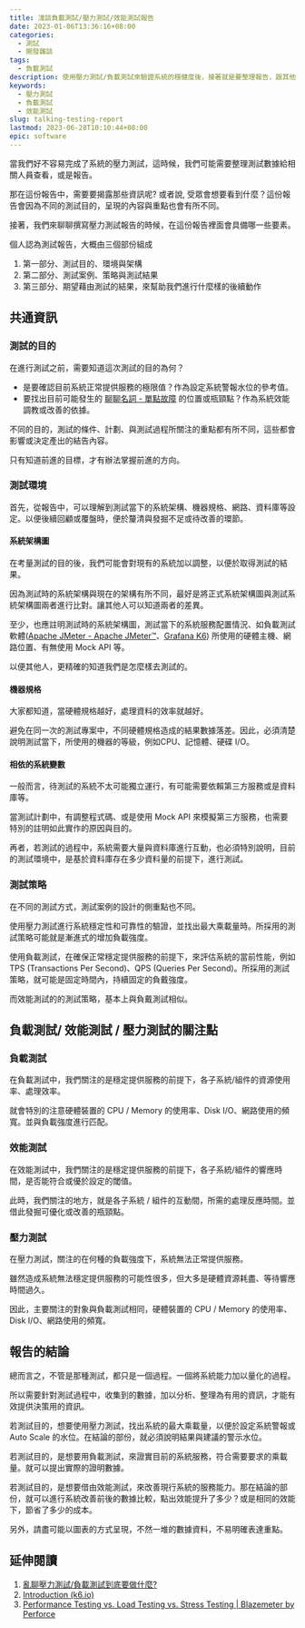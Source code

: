 ```yaml
---
title: 淺談負載測試/壓力測試/效能測試報告
date: 2023-01-06T13:36:16+08:00
categories:
  - 測試
  - 開發雜談
tags:
  - 負載測試
description: 使用壓力測試/負載測試來驗證系統的穩健度後，接著就是要整理報告，跟其他相關人員同步這次的測試結果，或是系統優化前後的差異。在這報告應該要注意或著重的部份有那些？
keywords:
  - 壓力測試
  - 負載測試
  - 效能測試
slug: talking-testing-report
lastmod: 2023-06-28T10:10:44+08:00
epic: software
---
```


當我們好不容易完成了系統的壓力測試，這時候，我們可能需要整理測試數據給相關人員查看，或是報告。

那在這份報告中，需要要揭露那些資訊呢? 或者說, 受眾會想要看到什麼？這份報告會因為不同的測試目的，呈現的內容與重點也會有所不同。

接著，我們來聊聊撰寫壓力測試報告的時候，在這份報告裡面會具備哪一些要素。

<!--more-->

個人認為測試報告，大概由三個部份組成

1. 第一部分、測試目的、環境與架構
2. 第二部分、測試案例、策略與測試結果
3. 第三部分、期望藉由測試的結果，來幫助我們進行什麼樣的後續動作

## 共通資訊

### 測試的目的

在進行測試之前，需要知道這次測試的目的為何？

- 是要確認目前系統正常提供服務的極限值？作為設定系統警報水位的參考值。
- 要找出目前可能發生的 [聊聊名詞 - 單點故障](../spof/index.md) 的位置或瓶頸點？作為系統效能調教或改善的依據。

不同的目的，測試的條件、計劃、與測試過程所關注的重點都有所不同，這些都會影響或決定產出的結告內容。

只有知道前進的目標，才有辦法掌握前進的方向。

### 測試環境

首先，從報告中，可以理解到測試當下的系統架構、機器規格、網路、資料庫等設定。以便後續回顧或覆盤時，便於釐清與發掘不足或待改善的環節。

#### 系統架構圖

在考量測試的目的後，我們可能會對現有的系統加以調整，以便於取得測試的結果。

因為測試時的系統架構與現在的架構有所不同，最好是將正式系統架構圖與測試系統架構圖兩者進行比對。讓其他人可以知道兩者的差異。

至少，也應註明測試時的系統架構圖，測試當下的系統服務配置情況、如負載測試軟體([Apache JMeter - Apache JMeter™](https://jmeter.apache.org/)、[Grafana K6](https://k6.io/)) 所使用的硬體主機、網路位置、有無使用 Mock API 等。

以便其他人，更精確的知道我們是怎麼樣去測試的。

#### 機器規格

大家都知道，當硬體規格越好，處理資料的效率就越好。

避免在同一次的測試專案中，不同硬體規格造成的結果數據落差。因此，必須清楚說明測試當下，所使用的機器的等級，例如CPU、記憶體、硬碟 I/O。

#### 相依的系統變數

一般而言，待測試的系統不太可能獨立運行，有可能需要依賴第三方服務或是資料庫等。

當測試計劃中，有調整程式碼、或是使用 Mock API 來模擬第三方服務，也需要特別的註明如此實作的原因與目的。

再者，若測試的過程中，系統需要大量與資料庫進行互動，也必須特別說明，目前的測試環境中，是基於資料庫存在多少資料量的前提下，進行測試。

### 測試策略

在不同的測試方式，測試案例的設計的側重點也不同。

使用壓力測試進行系統穩定性和可靠性的驗證，並找出最大乘載量時。所採用的測試策略可能就是漸進式的增加負載強度。

使用負載測試，在確保正常穩定提供服務的前提下，來評估系統的當前性能，例如 TPS (Transactions Per Second)、QPS (Queries Per Second)。所採用的測試策略，就可能是固定時間內，持續固定的負戴強度。

而效能測試的的測試策略，基本上與負戴測試相似。

## 負載測試/ 效能測試 / 壓力測試的關注點

### 負載測試

在負載測試中，我們關注的是穩定提供服務的前提下，各子系統/組件的資源使用率、處理效率。

就會特別的注意硬體裝置的 CPU / Memory 的使用率、Disk I/O、網路使用的頻寬。並與負載強度進行匹配。

### 效能測試

在效能測試中，我們關注的是穩定提供服務的前提下，各子系統/組件的響應時間，是否能符合或優於設定的閾值。

此時，我們關注的地方，就是各子系統 / 組件的互動間，所需的處理反應時間。並借此發掘可優化或改善的瓶頸點。

### 壓力測試

在壓力測試，關注的在何種的負載強度下，系統無法正常提供服務。

雖然造成系統無法穩定提供服務的可能性很多，但大多是硬體資源耗盡、等待響應時間過久。

因此，主要關注的對象與負載測試相同，硬體裝置的 CPU / Memory 的使用率、Disk I/O、網路使用的頻寬。

## 報告的結論

總而言之，不管是那種測試，都只是一個過程。一個將系統能力加以量化的過程。

所以需要針對測試過程中，收集到的數據，加以分析、整理為有用的資訊，才能有效提供決策用的資訊。

若測試目的，想要使用壓力測試，找出系統的最大乘載量，以便於設定系統警報或 Auto Scale 的水位。在結論的部份，就必須說明結果與建議的警示水位。

若測試目的，是想要用負載測試，來證實目前的系統服務，符合需要要求的乘載量。就可以提出實際的證明數據。

若測試目的，是想要借由效能測試，來改善現行系統的服務能力。那在結論的部份，就可以進行系統改善前後的數據比較，點出效能提升了多少？或是相同的效能下，節省了多少的成本。

另外，請盡可能以圖表的方式呈現，不然一堆的數據資料，不易明確表達重點。

## 延伸閱讀

1. [亂聊壓力測試/負載測試到底要做什麼?](../what-does-load-testing-do/index.md)
2. [Introduction (k6.io)](https://k6.io/docs/test-types/introduction/)
3. [Performance Testing vs. Load Testing vs. Stress Testing | Blazemeter by Perforce](https://www.blazemeter.com/blog/performance-testing-vs-load-testing-vs-stress-testing)
